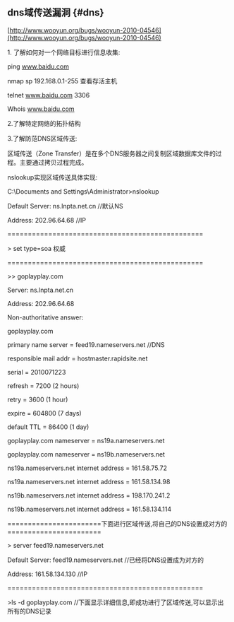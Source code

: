 ## dns域传送漏洞 {#dns}

[http://www.wooyun.org/bugs/wooyun-2010-04546](http://www.wooyun.org/bugs/wooyun-2010-04546)

1\. 了解如何对一个网络目标进行信息收集:

ping www.baidu.com

nmap sp 192.168.0.1-255 查看存活主机

telnet www.baidu.com 3306

Whois www.baidu.com

2.了解特定网络的拓扑结构

3.了解防范DNS区域传送:

区域传送（Zone Transfer）是在多个DNS服务器之间复制区域数据库文件的过程。主要通过拷贝过程完成。

nslookup实现区域传送具体实现:

C:\Documents and Settings\Administrator&gt;nslookup

Default Server: ns.lnpta.net.cn //默认NS

Address: 202.96.64.68 //IP

================================================

&gt; set type=soa  权威

================================================

&gt;&gt; goplayplay.com

Server: ns.lnpta.net.cn

Address: 202.96.64.68

Non-authoritative answer:

goplayplay.com

primary name server = feed19.nameservers.net //DNS

responsible mail addr = hostmaster.rapidsite.net

serial = 2010071223

refresh = 7200 (2 hours)

retry = 3600 (1 hour)

expire = 604800 (7 days)

default TTL = 86400 (1 day)

goplayplay.com nameserver = ns19a.nameservers.net

goplayplay.com nameserver = ns19b.nameservers.net

ns19a.nameservers.net internet address = 161.58.75.72

ns19a.nameservers.net internet address = 161.58.134.98

ns19b.nameservers.net internet address = 198.170.241.2

ns19b.nameservers.net internet address = 161.58.134.114

=======================下面进行区域传送,将自己的DNS设置成对方的=======================

&gt; server feed19.nameservers.net

Default Server: feed19.nameservers.net //已经将DNS设置成为对方的

Address: 161.58.134.130 //IP

================================================

&gt;ls -d goplayplay.com    //下面显示详细信息,即成功进行了区域传送,可以显示出所有的DNS记录
